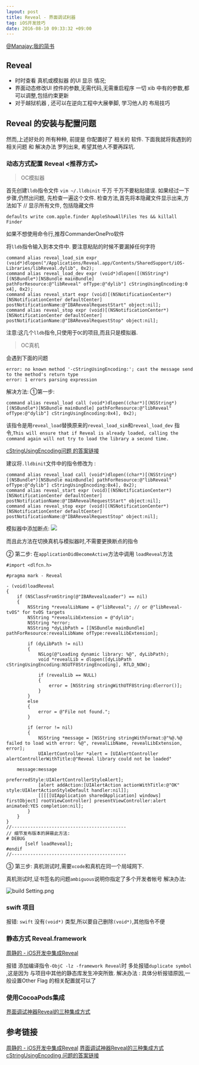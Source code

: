 ```yaml
---
layout: post
title: Reveal - 界面调试利器
tag: iOS开发技巧
date: 2016-08-10 09:33:32 +09:00
---
```


[@Manajay:我的简书](http://www.jianshu.com/users/089cf0c28ed5/latest_articles)
## Reveal

* 时时查看 真机或模拟器 的UI 显示 情况;
* 界面动态修改UI 控件的参数,无需代码,无需重启程序 一切 xib 中有的参数,都可以调整,包括约束更新
* 对于越狱机器 , 还可以在逆向工程中大展拳脚, 学习他人的 布局技巧

## Reveal 的安装与配置问题

然而,上述好处的 所有种种, 前提是 你配置好了 相关的 软件.
下面我就将我遇到的相关问题 和 解决办法 罗列出来, 希望其他人不要再踩坑.

### 动态方式配置 Reveal   <推荐方式>

> OC模拟器

首先创建`lldb`指令文件 
`vim ~/.lldbinit`
千万 千万不要粘贴错误. 如果经过一下步骤,仍然出问题, 先检查一遍这个文件. 
检查方法,首先将本隐藏文件显示出来,方法如下
// 显示所有文件, 包括隐藏文件

```
defaults write com.apple.finder AppleShowAllFiles Yes && killall Finder
```
如果不想使用命令行,推荐CommanderOnePro软件

将`lldb`指令输入到本文件中. 要注意粘贴的时候不要漏掉任何字符

```
command alias reveal_load_sim expr (void*)dlopen("/Applications/Reveal.app/Contents/SharedSupport/iOS-Libraries/libReveal.dylib", 0x2);
command alias reveal_load_dev expr (void*)dlopen([(NSString*)[(NSBundle*)[NSBundle mainBundle]               pathForResource:@"libReveal" ofType:@"dylib"] cStringUsingEncoding:0    x4], 0x2);
command alias reveal_start expr (void)[(NSNotificationCenter*)[NSNotificationCenter defaultCenter]           postNotificationName:@"IBARevealRequestStart" object:nil];
command alias reveal_stop expr (void)[(NSNotificationCenter*)[NSNotificationCenter defaultCenter]            postNotificationName:@"IBARevealRequestStop" object:nil];
```

注意:这几个`lldb`指令,只使用于`OC`的项目,而且只是模拟器.

> OC真机
 
会遇到下面的问题 

```
error: no known method '-cStringUsingEncoding:'; cast the message send to the method's return type
error: 1 errors parsing expression
```
解决方法:
①第一步: 

```
command alias reveal_load call (void*)dlopen((char*)[(NSString*)[(NSBundle*)[NSBundle mainBundle] pathForResource:@"libReveal" ofType:@"dylib"] cStringUsingEncoding:0x4], 0x2);
```

该指令是用`reveal_load`替换原来的`reveal_load_sim`和`reveal_load_dev`  指令,`This will ensure that if Reveal is already loaded, calling the command again will not try to load the library a second time.`

[cStringUsingEncoding问题 的答案链接 ](http://support.revealapp.com/discussions/questions/52969-integrating-reveal-no-longer-working)

建议将`.lldbinit`文件中的指令修改为 :

```
command alias reveal_load call (void*)dlopen((char*)[(NSString*)[(NSBundle*)[NSBundle mainBundle] pathForResource:@"libReveal" ofType:@"dylib"] cStringUsingEncoding:0x4], 0x2);
command alias reveal_start expr (void)[(NSNotificationCenter*)[NSNotificationCenter defaultCenter]           postNotificationName:@"IBARevealRequestStart" object:nil];
command alias reveal_stop expr (void)[(NSNotificationCenter*)[NSNotificationCenter defaultCenter]            postNotificationName:@"IBARevealRequestStop" object:nil];
```
模拟器中添加断点:
![](http://blog.devzeng.com/images/reveal_integrating/reveal_load_sim.png)

而且此方法在切换真机与模拟器时,不需要更换断点的指令

② 第二步:
在`applicationDidBecomeActive`方法中调用 `loadReveal`方法

``` 
#import <dlfcn.h>

#pragma mark - Reveal

- (void)loadReveal
{
    if (NSClassFromString(@"IBARevealLoader") == nil)
    {
        NSString *revealLibName = @"libReveal"; // or @"libReveal-tvOS" for tvOS targets
        NSString *revealLibExtension = @"dylib";
        NSString *error;
        NSString *dyLibPath = [[NSBundle mainBundle] pathForResource:revealLibName ofType:revealLibExtension];
        
        if (dyLibPath != nil)
        {
            NSLog(@"Loading dynamic library: %@", dyLibPath);
            void *revealLib = dlopen([dyLibPath cStringUsingEncoding:NSUTF8StringEncoding], RTLD_NOW);
            
            if (revealLib == NULL)
            {
                error = [NSString stringWithUTF8String:dlerror()];
            }
        }
        else
        {
            error = @"File not found.";
        }
        
        if (error != nil)
        {
            NSString *message = [NSString stringWithFormat:@"%@.%@ failed to load with error: %@", revealLibName, revealLibExtension, error];
            UIAlertController *alert = [UIAlertController alertControllerWithTitle:@"Reveal library could not be loaded"
                                                                           message:message
                                                                    preferredStyle:UIAlertControllerStyleAlert];
            [alert addAction:[UIAlertAction actionWithTitle:@"OK" style:UIAlertActionStyleDefault handler:nil]];
            [[[[[UIApplication sharedApplication] windows] firstObject] rootViewController] presentViewController:alert animated:YES completion:nil];
        }
    }
}
//-------------------------------------------
// 细节发布版本的屏蔽此方法: 
# DEBUG
       [self loadReveal];
#endif
//-------------------------------------------
```


③ 第三步: 
真机测试时,需要`xcode`和真机在同一个局域网下.

真机测试时,证书签名的问题`ambiguous`说明你指定了多个开发者帐号
解决办法: 

![build Setting.png](http://upload-images.jianshu.io/upload_images/1435355-3a4647916bae1451.png?imageMogr2/auto-orient/strip%7CimageView2/2/w/1240)

###  swift 项目
报错: `swift` 没有`(void*)` 类型,所以要自己删除`(void*)`,其他指令不便

###  静态方式 Reveal.framework

[周静的 - iOS开发中集成Reveal](http://blog.devzeng.com/blog/ios-reveal-integrating.html) 

报错
添加编译指令`-ObjC -lz -framework Reveal`时
多处报错`duplicate symbol` ,这是因为 与项目中其他的静态库发生冲突所致.
解决办法 : 具体分析报错原因,一般设置Other Flag 的相关配置就可以了

### 使用CocoaPods集成

[界面调试神器Reveal的三种集成方式](http://www.sxt.cn/info-8708-u-13398.html)


## 参考链接

[周静的 - iOS开发中集成Reveal](http://blog.devzeng.com/blog/ios-reveal-integrating.html)
[界面调试神器Reveal的三种集成方式](http://www.sxt.cn/info-8708-u-13398.html)
[cStringUsingEncoding 问题的答案链接 ](http://support.revealapp.com/discussions/questions/52969-integrating-reveal-no-longer-working)

